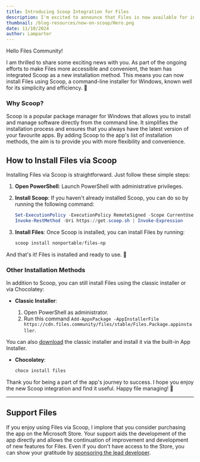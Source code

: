 ```yaml
---
title: Introducing Scoop Integration for Files
description: I'm excited to announce that Files is now available for installation via Scoop! This new integration makes it easier than ever to sideload Files and enjoy its features without any hassle.
thumbnail: /blog-resources/now-on-scoop/Hero.png
date: 11/10/2024
author: Lamparter
---
```


<script>
  import { InfoBar } from "fluent-svelte";
</script>

Hello Files Community!

I am thrilled to share some exciting news with you. As part of the ongoing efforts to make Files more accessible and convenient, the team has integrated Scoop as a new installation method.
This means you can now install Files using Scoop, a command-line installer for Windows, known well for its simplicity and efficiency. 🚀

### Why Scoop?

Scoop is a popular package manager for Windows that allows you to install and manage software directly from the command line. It simplifies the installation process and ensures that you always have the latest version of your favourite apps.
By adding Scoop to the app's list of installation methods, the aim is to provide you with more flexibility and convenience.

## How to Install Files via Scoop

Installing Files via Scoop is straightforward. Just follow these simple steps:

1. **Open PowerShell**: Launch PowerShell with administrative privileges.
2. **Install Scoop**: If you haven't already installed Scoop, you can do so by running the following command:

   ```powershell
   Set-ExecutionPolicy -ExecutionPolicy RemoteSigned -Scope CurrentUser
   Invoke-RestMethod -Uri https://get.scoop.sh | Invoke-Expression
   ```

3. **Install Files**: Once Scoop is installed, you can install Files by running:

   ```powershell
   scoop install nonportable/files-np
   ```

And that's it! Files is installed and ready to use. 🎉

### Other Installation Methods

In addition to Scoop, you can still install Files using the classic installer or via Chocolatey:

- **Classic Installer**:

  1. Open PowerShell as administrator.
  2. Run this command `Add-AppxPackage -AppInstallerFile https://cdn.files.community/files/stable/Files.Package.appinstaller`.

<InfoBar severity="attention">
  You can also <a href="/appinstallers/Files.stable.appinstaller">download</a> the classic installer and install it via the built-in App Installer.
</InfoBar>

<br />

- **Chocolatey**:

  ```powershell
  choco install files
  ```

Thank you for being a part of the app's journey to success. I hope you enjoy the new Scoop integration and find it useful. Happy file managing! 🙂

---

## Support Files

If you enjoy using Files via Scoop, I implore that you consider purchasing the app on the Microsoft Store. Your support aids the development of the app directly and allows the continuation of improvement and development of new features for Files.
Even if you don't have access to the Store, you can show your gratitude by [sponsoring the lead developer](https://github.com/sponsors/yaira2).
